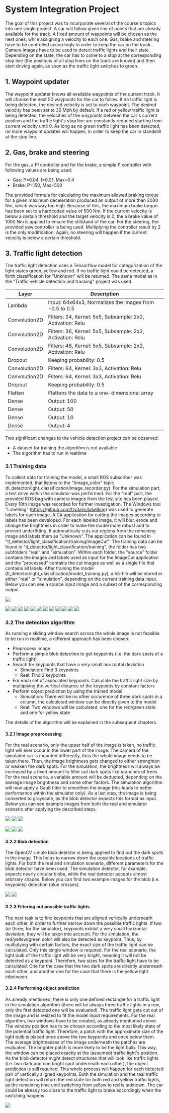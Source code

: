 # System Integration Project

The goal of this project was to incorporate several of the course's topics into one single project. A car will follow given line of points that are already available for the track. A fixed amount of waypoints will be chosen as the next ones, while assigning a velocity to each one. Gas, brake and steering have to be controlled accordingly in order to keep the car on the track. Camera images have to be used to detect traffic lights and their state. Depending on the state, the car has to come to a stop at the corresponding stop line (the positions of all stop lines on the track are known) and then start driving again, as soon as the traffic light switches to green.

## 1. Waypoint updater
The waypoint updater knows all available waypoints of the current track. It will choose the next 50 waypoints for the car to follow. If no traffic light is being detected, the desired velocity is set to each waypoint. The desired velocity has been set to 30 Mph by default. If a red or yellow traffic light is being detected, the velocities of the waypoints between the car's current position and the traffic light's stop line are constantly reduced starting from current velocity until 0. As long as no green traffic light has been detected, no more waypoint updates will happen, in order to keep the car in standstill at the stop line.

## 2. Gas, brake and steering
For the gas, a PI controller and for the brake, a simple P controller with following values are being used:
- Gas: P=0.04, I=0.01, Max=0.4
- Brake: P=150, Max=500

The provided formula for calculating the maximum allowed braking torque for a given maximum deceleration produced an output of more then 2000 Nm, which was way too high. Because of this, the maximum brake torque has been set to a hardcoded value of 500 Nm. If the current velocity is below a certain threshold and the target velocity is 0, the a brake value of 1000 Nm is applied to ensure the stillstand of the car. For the steering, the provided yaw controller is being used. Multiplying the controller result by 2 is the only modification. Again, no steering will happen if the current velocity is below a certain threshold.

## 3. Traffic light detection
The traffic light detection uses a Tensorflow model for categorization of the light states green, yellow and red. If no traffic light could be detected, a forth classification for "Unknown" will be returned. The same model as in the "Traffic vehicle detection and tracking" project was used:

|Layer        |Description                                                |
| ----------- | --------------------------------------------------------- |
|Lambda       | Input: 64x64x3, Normalizes the images from -0.5 to 0.5    |
|Convolution2D| Filters: 24, Kernel: 5x5, Subsample: 2x2, Activation: Relu|
|Convolution2D| Filters: 36, Kernel: 5x5, Subsample: 2x2, Activation: Relu|
|Convolution2D| Filters: 48, Kernel: 5x5, Subsample: 2x2, Activation: Relu|
|Dropout      | Keeping probability: 0.5                                  |
|Convolution2D| Filters: 64, Kernel: 3x3, Activation: Relu                |
|Convolution2D| Filters: 64, Kernel: 3x3, Activation: Relu                |
|Dropout      | Keeping probability: 0.5                                  |
|Flatten      | Flattens the data to a one-dimensional array              |
|Dense        | Output: 100                                               |
|Dense        | Output: 50                                                |
|Dense        | Output: 10                                                |
|Dense        | Output: 4                                                 |

Two significant changes to the vehicle detection project can be observed:
- A dataset for training the algorithm is not available
- The algorithm has to run in realtime

### 3.1 Training data
To collect data for training the model, a small ROS subscriber was implemented, that listens to the "/image_color" topic (tl_detector/light_classification/image_recorder.py). For the simulation part, a test drive within the simulator was performed. For the "real" part, the provided ROS bag with camera images from the test site has been played. Every 10th image was recorded for further investigation. The Windows tool "LabelImg" (https://github.com/tzutalin/labelImg) was used to generate labels for each image. A C# application for cutting the images according to labels has been developed. For each labeled image, it will blur, erode and change the brightness in order to make the model more robust and to prevent underfitting. It automatically cuts out regions from the remaining image and labels them as "Unknown". The application can be found in "tl_detector/light_classification/training/ImageCut". The training data can be found in "tl_detector/light_classification/training", the folder has two subfolders "real" and "simulation". Within each folder, the "source" folder contains the images and labels used as input for the ImageCut application and the "processed" contains the cut images as well as a single file that contains all labels. After training the model (tl_detector/light_classification/model_training.py), a h5-file will be stored in either "real" or "simulation", depending on the current training data input. Below you can see a source input image and a subset of the corresponding output.

![](ros/src/tl_detector/light_classification/training/real/source/images/image_0.jpg)

![](ros/src/tl_detector/light_classification/training/real/processed/images/0-0.jpg)
![](ros/src/tl_detector/light_classification/training/real/processed/images/0-1.jpg)
![](ros/src/tl_detector/light_classification/training/real/processed/images/0-2.jpg)
![](ros/src/tl_detector/light_classification/training/real/processed/images/0-3.jpg)
![](ros/src/tl_detector/light_classification/training/real/processed/images/0-4.jpg)
![](ros/src/tl_detector/light_classification/training/real/processed/images/0-5.jpg)
![](ros/src/tl_detector/light_classification/training/real/processed/images/0-6.jpg)
![](ros/src/tl_detector/light_classification/training/real/processed/images/0-7.jpg)
![](ros/src/tl_detector/light_classification/training/real/processed/images/0-9.jpg)
![](ros/src/tl_detector/light_classification/training/real/processed/images/0-12.jpg)
![](ros/src/tl_detector/light_classification/training/real/processed/images/0-15.jpg)
![](ros/src/tl_detector/light_classification/training/real/processed/images/0-18.jpg)

### 3.2 The detection algorithm
As running a sliding window search across the whole image is not feasible to be run in realtime, a different approach has been chosen:

- Preprocess image
- Perform a simple blob detection to get keypoints (i.e. the dark spots of a traffic light)
- Search for keypoints that have a very small horizontal deviation
    - Simulation: Find 3 keypoints
    - Real: Find 2 keypoints
- For each set of associated keypoints: Calculate the traffic light size by multiplying the vertical distance of the keypoints by constant factors
- Perform object prediction by using the trained model
    - Simulation: There will be no other occurence of three dark spots in a column, the calculated window can be directly given to the model
    - Real: Two windows will be calculated, one for the red/green state and one for yellow state

The details of the algorithm will be explained in the subsequent chapters.

#### 3.2.1 Image preprocessing
For the real scenario, only the upper half of the image is taken, no traffic light will ever occur in the lower part of the image. The camera of the simulated car is mounted differently, thus the whole image needs to be taken there. Then, the image brightness gets changed to either strenghten or weaken the dark spots. For the simulation, the brightness will always be increased by a fixed amount to filter out dark spots like branches of trees. For the real scenario, a variable amount will be deducted, depending on the average image brightness and some other factors. The simulation algorithm will now apply a Gauß filter to smoothen the image (this leads to better performance within the simulator only). As a last step, the image is being converted to grayscale, as the blob detector expects this format as input. Below you can see example images from both the real and simulator scenario after applying the described steps.

![](ros/src/tl_detector/light_classification/training/real/source/images/image_0.jpg)
![](ros/src/tl_detector/light_classification/example_images/real_brightness.jpg)
![](ros/src/tl_detector/light_classification/example_images/real_gray.jpg)

![](ros/src/tl_detector/light_classification/training/simulation/source/images/image_0.jpg)
![](ros/src/tl_detector/light_classification/example_images/sim_brightness.jpg)
![](ros/src/tl_detector/light_classification/example_images/sim_gray.jpg)

#### 3.2.2 Blob detection
The OpenCV simple blob detector is being applied to find out the dark spots in the image. This helps to narrow down the possible locations of traffic lights. For both the real and simulation scenario, different parameters for the blob detector have been used. The simulation detector, for example, expects nearly circular blobs, while the real detector accepts almost arbitrary shapes. Below you can find two example images for the blob (i.e. keypoints) detection (blue crosses).

![](ros/src/tl_detector/light_classification/example_images/real_key_points.jpg)
![](ros/src/tl_detector/light_classification/example_images/sim_key_points.jpg)

#### 3.2.3 Filtering out possible traffic lights
The next task is to find keypoints that are aligned vertically underneath each other, in order to further narrow down the possible traffic lights. If two (or three, for the simulator), keypoints exhibit a very small horizontal deviation, they will be taken into account. For the simulation, the red/yellow/green color will also be detected as keypoint. Thus, by multiplying with certain factors, the exact size of the traffic light can be calculated. Only this single window is required. For the real scenario, the light bulb of the traffic light will be very bright, meaning it will not be detected as a keypoint. Therefore, two sizes for the traffic light have to be calculated: One for the case that the two dark spots are directly underneath each other, and another one for the case that there is the yellow light inbetween.

#### 3.2.4 Performing object prediction
As already mentioned, there is only one defined rectangle for a traffic light in the simulation algorithm (there will be always three traffic lights in a row, only the first detected one will be evaluated). The traffic light gets cut out of the image and is resized to fit the model input requirements. For the real algorithm, two windows have to be created, as already mentioned above. The window position has to be chosen according to the most likely state of the potential traffic light. Therefore, a patch with the approximate size of the light bulb is placed once above the two keypoints and once below them. The average brightnesses of the image underneath the patches are evaluated. The brighter patch is more likely to be the light bulb. This way, the window can be placed exactly at the (assumed) traffic light's position. As the blob detector might detect structures that will look like traffic lights (i.e. two dark and one bright spot underneath each other), the object prediction is still required. This whole process will happen for each detected pair of vertically aligned keypoints. Both the simulation and the real traffic light detection will return the red state for both red and yellow traffic lights, as the remaining time until switching from yellow to red is unknown. The car could be already too close to the traffic light to brake accordingly when the switching happens.

![](ros/src/tl_detector/light_classification/example_images/sim_model_input.jpg)


